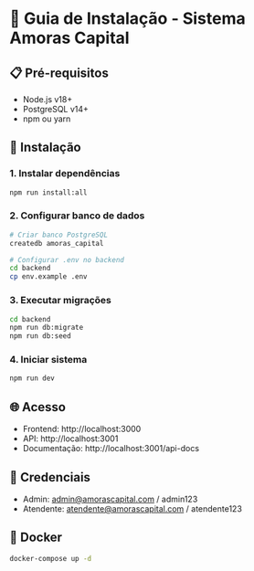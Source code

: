 # 🚀 Guia de Instalação - Sistema Amoras Capital

## 📋 Pré-requisitos
- Node.js v18+
- PostgreSQL v14+
- npm ou yarn

## 🔧 Instalação

### 1. Instalar dependências
```bash
npm run install:all
```

### 2. Configurar banco de dados
```bash
# Criar banco PostgreSQL
createdb amoras_capital

# Configurar .env no backend
cd backend
cp env.example .env
```

### 3. Executar migrações
```bash
cd backend
npm run db:migrate
npm run db:seed
```

### 4. Iniciar sistema
```bash
npm run dev
```

## 🌐 Acesso
- Frontend: http://localhost:3000
- API: http://localhost:3001
- Documentação: http://localhost:3001/api-docs

## 👤 Credenciais
- Admin: admin@amorascapital.com / admin123
- Atendente: atendente@amorascapital.com / atendente123

## 🐳 Docker
```bash
docker-compose up -d
``` 